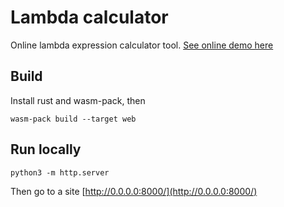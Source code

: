 # Lambda calculator
Online lambda expression calculator tool.
[See online demo here](https://tolvanea.github.io/lambda_calculator/)

## Build
Install rust and wasm-pack, then
```
wasm-pack build --target web
```

## Run locally
```
python3 -m http.server
```
Then go to a site
[http://0.0.0.0:8000/](http://0.0.0.0:8000/)
